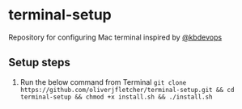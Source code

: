 # terminal-setup
Repository for configuring Mac terminal inspired by [@kbdevops](https://github.com/kbdevops)

## Setup steps

1. Run the below command from Terminal
`git clone https://github.com/oliverjfletcher/terminal-setup.git && cd terminal-setup && chmod +x install.sh && ./install.sh`


